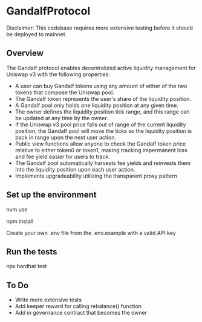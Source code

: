 # GandalfProtocol

Disclaimer: This codebase requires more extensive testing before it should be deployed to mainnet.

## Overview
The Gandalf protocol enables decentralized active liquidity management for Uniswap v3 with the following properties:
 - A user can buy Gandalf tokens using any amount of either of the two tokens that compose the Uniswap pool.
 - The Gandalf token represents the user's share of the liquidity position.
 - A Gandalf pool only holds one liquidity position at any given time.
 - The owner defines the liquidity position tick range, and this range can be updated at any time by the owner.
 - If the Uniswap v3 pool price falls out of range of the current liquidity position, the Gandalf pool
    will move the ticks so the liquidity position is back in range upon the next user action.
 - Public view functions allow anyone to check the Gandalf token price relative to either token0 or token1,
    making tracking impermanent loss and fee yield easier for users to track.
 - The Gandalf pool automatically harvests fee yields and reinvests them into the liquidity position upon each user action.
 - Implements upgradeability utilizing the transparent proxy pattern

## Set up the environment

nvm use

npm install

Create your own .env file from the .env.example with a valid API key

## Run the tests

npx hardhat test

## To Do
- Write more extensive tests
- Add keeper reward for calling rebalance() function
- Add in governance contract that becomes the owner
